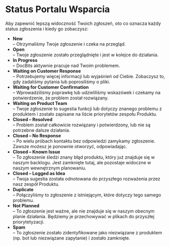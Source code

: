 # Status Portalu Wsparcia

Aby zapewnić lepszą widoczność Twoich zgłoszeń, oto co oznacza każdy status zgłoszenia i kiedy go zobaczysz:

* **New**\
  – Otrzymaliśmy Twoje zgłoszenie i czeka na przegląd.
* **Open**\
  – Twoje zgłoszenie zostało przeglądnięte i jest w kolejce do działania.
* **In Progress**\
  – DocBits aktywnie pracuje nad Twoim problemem.
* **Waiting on Customer Response**\
  – Potrzebujemy więcej informacji lub wyjaśnień od Ciebie. Zobaczysz to, gdy zadaliśmy pytania lub poprosiliśmy o pliki.
* **Waiting for Customer Confirmation**\
  – Wprowadziliśmy poprawkę lub udzieliliśmy wskazówek i czekamy na potwierdzenie, że problem został rozwiązany.
* **Waiting on Product Team**\
  – Twoje zgłoszenie to sugestia funkcji lub dotyczy znanego problemu z produktem i zostało zapisane na liście priorytetów zespołu Produktu.
* **Closed – Resolved**\
  – Problem został całkowicie rozwiązany i potwierdzony, lub nie są potrzebne dalsze działania.
* **Closed – No Response**\
  – Po wielu próbach kontaktu bez odpowiedzi zamykamy zgłoszenie. Zawsze możesz je ponownie otworzyć, odpowiadając.
* **Closed – Known Issue**\
  – To zgłoszenie śledzi znany błąd produktu, który już znajduje się w naszym backlogu. Jest zamknięte tutaj, ale pozostaje widoczne w naszym wewnętrznym planowaniu.
* **Closed – Logged as Idea**\
  – Twoja sugestia została odnotowana do przyszłego rozważenia przez nasz zespół Produktu.
* **Duplicate**\
  – Połączyliśmy to zgłoszenie z istniejącym, które dotyczy tego samego problemu.
* **Not Planned**\
  – To zgłoszenie jest ważne, ale nie znajduje się w naszym obecnym planie działania. Będziemy je przechowywać w plikach do przyszłej priorytetyzacji.
* **Spam**\
  – To zgłoszenie zostało zidentyfikowane jako niezwiązane z produktem (np. bot lub niezwiązane zapytanie) i zostało zamknięte.

